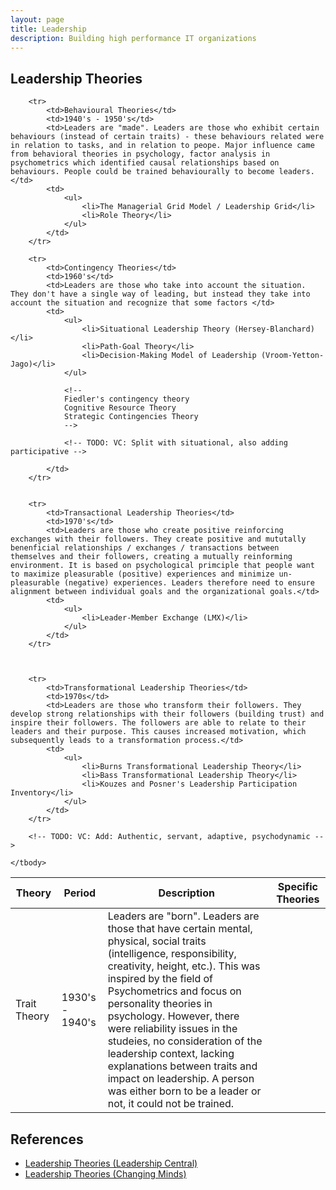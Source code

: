 ```yaml
---
layout: page
title: Leadership
description: Building high performance IT organizations
---
```


## Leadership Theories

<table class="table table-bordered table-striped table-hover">
	<colgroup>
		<col class="col-xs-1">
		<col class="col-xs-1">
		<col class="col-xs-6">
		<col class="col-xs-4">
	</colgroup>
	<thead>
		<tr>
			<th>Theory</th>
			<th>Period</th>
			<th>Description</th>
			<th>Specific Theories</th>
		</tr>
	</thead>
	<tbody>
		<tr>
			<td>Trait Theory</td>
			<td>1930's - 1940's</td>
			<td>Leaders are "born". Leaders are those that have certain mental, physical, social traits (intelligence, responsibility, creativity, height, etc.). This was inspired by the field of Psychometrics and focus on personality theories in psychology. However, there were reliability issues in the studeies, no consideration of the leadership context, lacking explanations between traits and impact on leadership. A person was either born to be a leader or not, it could not be trained.</td>
			<td>
			</td>
		</tr>

		<tr>
			<td>Behavioural Theories</td>
			<td>1940's - 1950's</td>
			<td>Leaders are "made". Leaders are those who exhibit certain behaviours (instead of certain traits) - these behaviours related were in relation to tasks, and in relation to peope. Major influence came from behavioral theories in psychology, factor analysis in psychometrics which identified causal relationships based on behaviours. People could be trained behaviourally to become leaders.</td>
			<td>
				<ul>
					<li>The Managerial Grid Model / Leadership Grid</li>
					<li>Role Theory</li>
				</ul>
			</td>
		</tr>

		<tr>
			<td>Contingency Theories</td>
			<td>1960's</td>
			<td>Leaders are those who take into account the situation. They don't have a single way of leading, but instead they take into account the situation and recognize that some factors </td>
			<td>		
				<ul>
					<li>Situational Leadership Theory (Hersey-Blanchard)</li>
					<li>Path-Goal Theory</li>
					<li>Decision-Making Model of Leadership (Vroom-Yetton-Jago)</li>
				</ul>

				<!--
				Fiedler's contingency theory
				Cognitive Resource Theory
				Strategic Contingencies Theory
				-->

				<!-- TODO: VC: Split with situational, also adding participative -->

			</td>
		</tr>


		<tr>
			<td>Transactional Leadership Theories</td>
			<td>1970's</td>
			<td>Leaders are those who create positive reinforcing exchanges with their followers. They create positive and mututally benenficial relationships / exchanges / transactions between themselves and their followers, creating a mutually reinforming environment. It is based on psychological primciple that people want to maximize pleasurable (positive) experiences and minimize un-pleasurable (negative) experiences. Leaders therefore need to ensure alignment between individual goals and the organizational goals.</td>
			<td>		
				<ul>
					<li>Leader-Member Exchange (LMX)</li>
				</ul>
			</td>
		</tr>



		<tr>
			<td>Transformational Leadership Theories</td>
			<td>1970s</td>
			<td>Leaders are those who transform their followers. They develop strong relationships with their followers (building trust) and inspire their followers. The followers are able to relate to their leaders and their purpose. This causes increased motivation, which subsequently leads to a transformation process.</td>
			<td>		
				<ul>
					<li>Burns Transformational Leadership Theory</li>
					<li>Bass Transformational Leadership Theory</li>
					<li>Kouzes and Posner's Leadership Participation Inventory</li>
				</ul>
			</td>
		</tr>

		<!-- TODO: VC: Add: Authentic, servant, adaptive, psychodynamic -->

	</tbody>
</table>
  
  
## References

* [Leadership Theories (Leadership Central)](http://www.leadership-central.com/leadership-theories.html#axzz532Pfj7eF)
* [Leadership Theories (Changing Minds)](http://changingminds.org/disciplines/leadership/theories/leadership_theories.htm)
